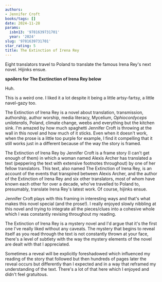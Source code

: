 ```yaml
---
authors:
- Jennifer Croft
books/tags: []
date: 2024-11-28
params:
  isbn13: '9781639731701'
  year: '2024'
slug: '9781639731701'
star_rating: 5
title: The Extinction of Irena Rey
---
```


Eight translators travel to Poland to translate the famous Irena Rey's next novel. Hijinks ensue.

<!--more-->

**spoilers for The Exctinction of Irena Rey below**

Huh.

This is a weird one. I liked it a lot despite it being a little artsy-fartsy, a little navel-gazy too.

The Extinction of Irena Rey is a novel about translation, transmission, authorship, author worship, media literacy, Mycelium, *Ophiocordyceps unilateralis*, Poland, climate change, weebs and everything but the kitchen sink. I'm amazed by how much spaghetti Jennifer Croft is throwing at the wall in this novel and how much of it sticks. Even when it doesn't work, when the prose is a little too purple for example, I find it compelling that it still works just in a different because of the way the story is framed.

The Extinction of Irena Rey by Jennifer Croft is a frame story (I can't get enough of them) in which a woman named Alexis Archer has translated a text (peppering the text with extensive footnotes throughout) by one of her fellow translators. This text, also named The Extinction of Irena Rey, is an account of the events that transpired between Alexis Archer, and the author of the Extinction of Irena Rey and six other translators, most of whom have known each other for over a decade, who've travelled to Poland to, presumably, translate Irena Rey's latest work. Of course, hijinks ensue.

Jennifer Croft plays with this framing in interesting ways and that's what makes this novel special (and the prose!). I really enjoyed slowly nibbling at this novel and trying to integrate all the pieces/clues into a cohesive whole which I was constantly revising throughout my reading.

The Extinction of Irena Rey is a mystery novel and I'd argue that it's the first one I've really liked without any caveats. The mystery that begins to reveal itself as you read through the text is not constantly thrown at your face, there's a level of subtlety with the way the mystery elements of the novel are dealt with that I appreciated.

Sometimes a reveal will be explicitly foreshadowed which influenced my reading of the story that followed but then hundreds of pages later the reveal occurs but differently than I expected and in a way that reframed my understanding of the text. There's a lot of that here which I enjoyed and didn't feel gratuitous.
